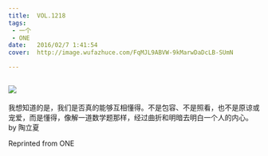 ```yaml
---
title:	VOL.1218
tags:
 - 一个
 - ONE
date:	2016/02/7 1:41:54
cover:	http://image.wufazhuce.com/FqMJL9ABVW-9kMarwDaDcLB-SUmN

---
```

![](http://image.wufazhuce.com/FqMJL9ABVW-9kMarwDaDcLB-SUmN)
---

我想知道的是，我们是否真的能够互相懂得。不是包容、不是照看，也不是原谅或宠爱，而是懂得，像解一道数学题那样，经过曲折和明暗去明白一个人的内心。 by 陶立夏
 
Reprinted from ONE
